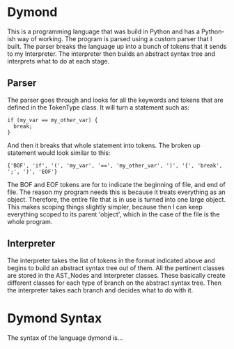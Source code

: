 # Dymond
This is a programming language that was build in Python and has a Python-ish way of working. The program is parsed using a custom parser that I built. The parser breaks the language up into a bunch of tokens that it sends to my Interpreter. The interpreter then builds an abstract syntax tree and interprets what to do at each stage.

## Parser
The parser goes through and looks for all the keywords and tokens that are defined in the TokenType class. It will turn a statement such as:

```
if (my_var == my_other_var) {
  break;
}
```

And then it breaks that whole statement into tokens. The broken up statement would look similar to this:

```
{'BOF', 'if', '(', 'my_var', '==', 'my_other_var', ')', '{', 'break', ';', ')', 'EOF'}
```

The BOF and EOF tokens are for to indicate the beginning of file, and end of file. The reason my program needs this is because it treats everything as an object. Therefore, the entire file that is in use is turned into one large object. This makes scoping things slightly simpler, because then I can keep everything scoped to its parent 'object', which in the case of the file is the whole program.

## Interpreter
The interpreter takes the list of tokens in the format indicated above and begins to build an abstract syntax tree out of them. All the pertinent classes are stored in the AST_Nodes and Interpreter classes. These basically create different classes for each type of branch on the abstract syntax tree. Then the interpreter takes each branch and decides what to do with it.

# Dymond Syntax
The syntax of the language dymond is...
